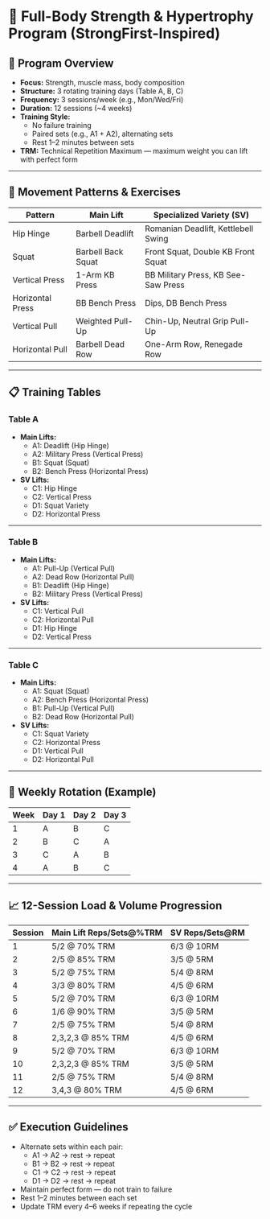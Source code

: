 # 💪 Full-Body Strength & Hypertrophy Program (StrongFirst-Inspired)

## 🧱 Program Overview

* **Focus:** Strength, muscle mass, body composition
* **Structure:** 3 rotating training days (Table A, B, C)
* **Frequency:** 3 sessions/week (e.g., Mon/Wed/Fri)
* **Duration:** 12 sessions (~4 weeks)
* **Training Style:**
  * No failure training
  * Paired sets (e.g., A1 + A2), alternating sets
  * Rest 1–2 minutes between sets
* **TRM:** Technical Repetition Maximum — maximum weight you can lift with perfect form

---

## 🧩 Movement Patterns & Exercises

| Pattern          | Main Lift          | Specialized Variety (SV)            |
| ---------------- | ------------------ | ----------------------------------- |
| Hip Hinge        | Barbell Deadlift   | Romanian Deadlift, Kettlebell Swing |
| Squat            | Barbell Back Squat | Front Squat, Double KB Front Squat  |
| Vertical Press   | 1-Arm KB Press     | BB Military Press, KB See-Saw Press |
| Horizontal Press | BB Bench Press     | Dips, DB Bench Press                |
| Vertical Pull    | Weighted Pull-Up   | Chin-Up, Neutral Grip Pull-Up       |
| Horizontal Pull  | Barbell Dead Row   | One-Arm Row, Renegade Row           |

---

## 📋 Training Tables

### **Table A**

* **Main Lifts:**
  * A1: Deadlift (Hip Hinge)
  * A2: Military Press (Vertical Press)
  * B1: Squat (Squat)
  * B2: Bench Press (Horizontal Press)
* **SV Lifts:**
  * C1: Hip Hinge
  * C2: Vertical Press
  * D1: Squat Variety
  * D2: Horizontal Press

---

### **Table B**

* **Main Lifts:**
  * A1: Pull-Up (Vertical Pull)
  * A2: Dead Row (Horizontal Pull)
  * B1: Deadlift (Hip Hinge)
  * B2: Military Press (Vertical Press)
* **SV Lifts:**
  * C1: Vertical Pull
  * C2: Horizontal Pull
  * D1: Hip Hinge
  * D2: Vertical Press

---

### **Table C**

* **Main Lifts:**
  * A1: Squat (Squat)
  * A2: Bench Press (Horizontal Press)
  * B1: Pull-Up (Vertical Pull)
  * B2: Dead Row (Horizontal Pull)
* **SV Lifts:**
  * C1: Squat Variety
  * C2: Horizontal Press
  * D1: Vertical Pull
  * D2: Horizontal Pull

---

## 🔁 Weekly Rotation (Example)

| Week | Day 1 | Day 2 | Day 3 |
| ---- | ----- | ----- | ----- |
| 1    | A     | B     | C     |
| 2    | B     | C     | A     |
| 3    | C     | A     | B     |
| 4    | A     | B     | C     |

---

## 📈 12-Session Load & Volume Progression

| Session | Main Lift Reps/Sets@%TRM | SV Reps/Sets@RM |
| ------- | ------------------------ | --------------- |
| 1       | 5/2 @ 70% TRM            | 6/3 @ 10RM      |
| 2       | 2/5 @ 85% TRM            | 3/5 @ 5RM       |
| 3       | 5/2 @ 75% TRM            | 5/4 @ 8RM       |
| 4       | 3/3 @ 80% TRM            | 4/5 @ 6RM       |
| 5       | 5/2 @ 70% TRM            | 6/3 @ 10RM      |
| 6       | 1/6 @ 90% TRM            | 3/5 @ 5RM       |
| 7       | 2/5 @ 75% TRM            | 5/4 @ 8RM       |
| 8       | 2,3,2,3 @ 85% TRM        | 4/5 @ 6RM       |
| 9       | 5/2 @ 70% TRM            | 6/3 @ 10RM      |
| 10      | 2,3,2,3 @ 85% TRM        | 3/5 @ 5RM       |
| 11      | 2/5 @ 75% TRM            | 5/4 @ 8RM       |
| 12      | 3,4,3 @ 80% TRM          | 4/5 @ 6RM       |

---

## ✅ Execution Guidelines

* Alternate sets within each pair:
  * A1 → A2 → rest → repeat
  * B1 → B2 → rest → repeat
  * C1 → C2 → rest → repeat
  * D1 → D2 → rest → repeat
* Maintain perfect form — do not train to failure
* Rest 1–2 minutes between each set
* Update TRM every 4–6 weeks if repeating the cycle
